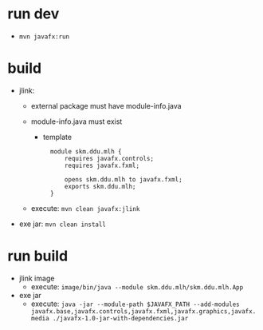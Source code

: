 # run dev

- `mvn javafx:run`

# build

- jlink:

  - external package must have module-info.java
  - module-info.java must exist

    - template

      ```
        module skm.ddu.mlh {
            requires javafx.controls;
            requires javafx.fxml;

            opens skm.ddu.mlh to javafx.fxml;
            exports skm.ddu.mlh;
        }
      ```

  - execute: `mvn clean javafx:jlink`

- exe jar: `mvn clean install`

# run build

- jlink image
  - execute: `image/bin/java --module skm.ddu.mlh/skm.ddu.mlh.App`
- exe jar
  - execute: `java -jar --module-path $JAVAFX_PATH --add-modules javafx.base,javafx.controls,javafx.fxml,javafx.graphics,javafx.media ./javafx-1.0-jar-with-dependencies.jar`
